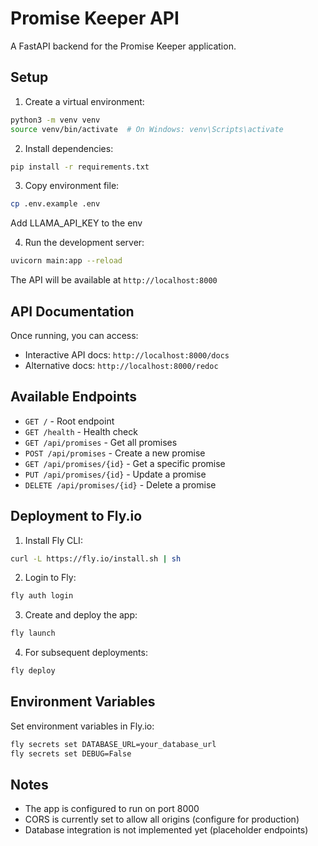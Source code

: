 # Promise Keeper API

A FastAPI backend for the Promise Keeper application.

## Setup

1. Create a virtual environment:
```bash
python3 -m venv venv
source venv/bin/activate  # On Windows: venv\Scripts\activate
```

2. Install dependencies:
```bash
pip install -r requirements.txt
```

3. Copy environment file:
```bash
cp .env.example .env
```

Add LLAMA_API_KEY to the env

4. Run the development server:
```bash
uvicorn main:app --reload
```

The API will be available at `http://localhost:8000`

## API Documentation

Once running, you can access:
- Interactive API docs: `http://localhost:8000/docs`
- Alternative docs: `http://localhost:8000/redoc`

## Available Endpoints

- `GET /` - Root endpoint
- `GET /health` - Health check
- `GET /api/promises` - Get all promises
- `POST /api/promises` - Create a new promise
- `GET /api/promises/{id}` - Get a specific promise
- `PUT /api/promises/{id}` - Update a promise
- `DELETE /api/promises/{id}` - Delete a promise

## Deployment to Fly.io

1. Install Fly CLI:
```bash
curl -L https://fly.io/install.sh | sh
```

2. Login to Fly:
```bash
fly auth login
```

3. Create and deploy the app:
```bash
fly launch
```

4. For subsequent deployments:
```bash
fly deploy
```

## Environment Variables

Set environment variables in Fly.io:
```bash
fly secrets set DATABASE_URL=your_database_url
fly secrets set DEBUG=False
```

## Notes

- The app is configured to run on port 8000
- CORS is currently set to allow all origins (configure for production)
- Database integration is not implemented yet (placeholder endpoints) 